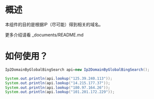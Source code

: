 # 概述
本组件的目的是根据IP（尽可能）得到相关的域名。

更多介绍请看 _documents/README.md

# 如何使用？
``` java
Ip2DomainByGlobalBingSearch api=new Ip2DomainByGlobalBingSearch();

System.out.println(api.lookup("125.39.240.113"));
System.out.println(api.lookup("14.215.177.37"));
System.out.println(api.lookup("180.97.164.26"));
System.out.println(api.lookup("101.201.172.229"));
```

